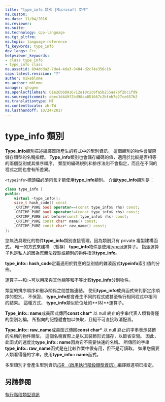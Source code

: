 ```yaml
---
title: "type_info 類別 |Microsoft 文件"
ms.custom: 
ms.date: 11/04/2016
ms.reviewer: 
ms.suite: 
ms.technology: cpp-language
ms.tgt_pltfrm: 
ms.topic: language-reference
f1_keywords: type_info
dev_langs: C++
helpviewer_keywords:
- class type_info
- type_info class
ms.assetid: 894ddda2-7de4-4da3-9404-d2c74e356c16
caps.latest.revision: "7"
author: mikeblome
ms.author: mblome
manager: ghogen
ms.openlocfilehash: 61e26b60916712e10c1c0fa5b255aa7bf2bc1fd9
ms.sourcegitcommit: ebec1d449f2bd98aa851667c2bfeb7e27ce657b2
ms.translationtype: MT
ms.contentlocale: zh-TW
ms.lasthandoff: 10/24/2017
---
```

# <a name="typeinfo-class"></a>type_info 類別
**Type_info**類別描述編譯器所產生的程式中的型別資訊。 這個類別的物件會實際儲存類型的名稱指標。 **Type_info**類別也會儲存編碼的值，適用於比較是否相等的兩個型別或其排序順序。 類型的編碼規則和排序法則不會指定，而且在不同的程式之間也會有所差異。  
  
 `<typeinfo>`標頭檔必須包含才能使用**type_info**類別。 介面**type_info**類別是：  
  
```cpp
class type_info {  
public:  
    virtual ~type_info();  
    size_t hash_code() const  
    _CRTIMP_PURE bool operator==(const type_info& rhs) const;  
    _CRTIMP_PURE bool operator!=(const type_info& rhs) const;  
    _CRTIMP_PURE int before(const type_info& rhs) const;  
    _CRTIMP_PURE const char* name() const;  
    _CRTIMP_PURE const char* raw_name() const;  
};  
```  
  
 您無法具現化的物件**type_info**類別直接管理，因為類別只有 private 複製建構函式。 唯一的方式來建構 （暫存） **type_info**物件是使用[typeid](../cpp/typeid-operator.md)運算子。 指派運算子也是私人的因為您無法複製或類別的物件指派**type_info**。  
  
 **type_info:: hash_code**定義適用於對應的型別值的雜湊函式**typeinfo**索引值的分佈。  
  
 運算子`==`和`!=`可以用來與其他相等和不等比較**type_info**分別物件。  
  
 類型的排序順序和繼承關係之間並無連結。 使用**type_info**成員函式來判斷定序順序的型別。 不保證， **type_info**都會產生不同的程式或甚至執行相同程式中相同的結果。 這種方式， **type_info**類似於位址的**(&)**運算子。  
  
 **Type_info:: name**成員函式傳回**const char\*** 以 null 終止的字串代表人類看得懂的型別名稱。 所指向的記憶體會加以快取，且絕不可直接取消配置。  
  
 **Type_info:: raw_name**成員函式傳回**const char\*** 以 null 終止的字串表示裝飾的名稱的物件類型。 這個名稱實際上是以其裝飾形式儲存，以節省空間。 因此，此函式的速度比**type_info:: name**因為它不需要快速的名稱。 所傳回的字串**type_info:: raw_name**函式是在比較作業中很有用，但不是可讀取。 如果您需要人類看得懂的字串，使用**type_info:: name**函式。  
  
 多型類別才會產生型別資訊[/GR （啟用執行階段類型資訊）](../build/reference/gr-enable-run-time-type-information.md)編譯器選項已指定。  
  
## <a name="see-also"></a>另請參閱  
 [執行階段類型資訊](../cpp/run-time-type-information.md)
